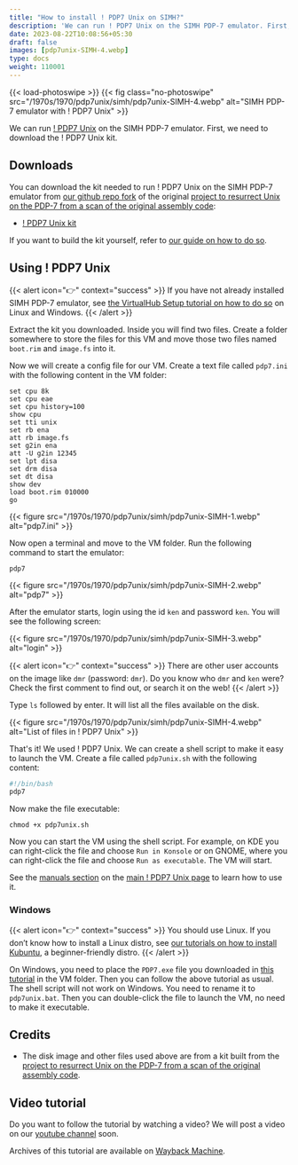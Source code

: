```yaml
---
title: "How to install ! PDP7 Unix on SIMH?"
description: 'We can run ! PDP7 Unix on the SIMH PDP-7 emulator. First, we need to download the ! PDP7 Unix kit. You can download the kit needed to run it on the SIMH PDP-7 emulator from our github repo.'
date: 2023-08-22T10:08:56+05:30
draft: false
images: [pdp7unix-SIMH-4.webp]
type: docs
weight: 110001
---
```


{{< load-photoswipe >}}
{{< fig class="no-photoswipe" src="/1970s/1970/pdp7unix/simh/pdp7unix-SIMH-4.webp" alt="SIMH PDP-7 emulator with ! PDP7 Unix" >}}

We can run [! PDP7 Unix](/1970s/1970/pdp7unix) on the SIMH PDP-7 emulator. First, we need to download the ! PDP7 Unix kit.

## Downloads

You can download the kit needed to run ! PDP7 Unix on the SIMH PDP-7 emulator from [our github repo fork](https://github.com/InstallerLegacy/pdp7-unix) of the original [project to resurrect Unix on the PDP-7 from a scan of the original assembly code](https://github.com/DoctorWkt/pdp7-unix):

- [! PDP7 Unix kit](https://github.com/InstallerLegacy/pdp7-unix/releases/download/20231107/pdp7.zip)

If you want to build the kit yourself, refer to [our guide on how to do so](/blog/building-pdp7-unix-images-yourlself/).

## Using ! PDP7 Unix

{{< alert icon="👉" context="success" >}}
If you have not already installed SIMH PDP-7 emulator, see [the VirtualHub Setup tutorial on how to do so](https://setup.virtualhub.eu.org/simh-pdp7/) on Linux and Windows.
{{< /alert >}}

Extract the kit you downloaded. Inside you will find two files. Create a folder somewhere to store the files for this VM and move those two files named `boot.rim` and `image.fs` into it.

Now we will create a config file for our VM. Create a text file called `pdp7.ini` with the following content in the VM folder:

``` config
set cpu 8k
set cpu eae
set cpu history=100
show cpu
set tti unix
set rb ena
att rb image.fs
set g2in ena
att -U g2in 12345
set lpt disa
set drm disa
set dt disa
show dev
load boot.rim 010000
go
```

{{< figure src="/1970s/1970/pdp7unix/simh/pdp7unix-SIMH-1.webp" alt="pdp7.ini" >}}

Now open a terminal and move to the VM folder. Run the following command to start the emulator:

``` console
pdp7
```

{{< figure src="/1970s/1970/pdp7unix/simh/pdp7unix-SIMH-2.webp" alt="pdp7" >}}

After the emulator starts, login using the id `ken` and password `ken`. You will see the following screen:

{{< figure src="/1970s/1970/pdp7unix/simh/pdp7unix-SIMH-3.webp" alt="login" >}}

{{< alert icon="👉" context="success" >}}
There are other user accounts on the image like `dmr` (password: `dmr`). Do you know who `dmr` and `ken` were? Check the first comment to find out, or search it on the web!
{{< /alert >}}

Type `ls` followed by enter. It will list all the files available on the disk.

{{< figure src="/1970s/1970/pdp7unix/simh/pdp7unix-SIMH-4.webp" alt="List of files in ! PDP7 Unix" >}}

That's it! We used ! PDP7 Unix. We can create a shell script to make it easy to launch the VM. Create a file called `pdp7unix.sh` with the following content:

``` bash
#!/bin/bash
pdp7
```

Now make the file executable:

``` console
chmod +x pdp7unix.sh
```

Now you can start the VM using the shell script. For example, on KDE you can right-click the file and choose `Run in Konsole` or on GNOME, where you can right-click the file and choose `Run as executable`. The VM will start.

See the [manuals section](/1970s/1970/pdp7unix/#manuals) on the [main ! PDP7 Unix page](/1970s/1970/pdp7unix) to learn how to use it.

### Windows

{{< alert icon="👉" context="success" >}}
You should use Linux. If you don’t know how to install a Linux distro, see [our tutorials on how to install Kubuntu](https://setup.virtualhub.eu.org/tag/os/), a beginner-friendly distro.
{{< /alert >}}

On Windows, you need to place the `PDP7.exe` file you downloaded in [this tutorial](https://setup.virtualhub.eu.org/simh-pdp7#windows) in the VM folder. Then you can follow the above tutorial as usual. The shell script will not work on Windows. You need to rename it to `pdp7unix.bat`. Then you can double-click the file to launch the VM, no need to make it executable.

## Credits

- The disk image and other files used above are from a kit built from the [project to resurrect Unix on the PDP-7 from a scan of the original assembly code](https://github.com/DoctorWkt/pdp7-unix).

## Video tutorial

Do you want to follow the tutorial by watching a video? We will post a video on our [youtube channel](https://www.youtube.com/@virtua1hub) soon.

Archives of this tutorial are available on [Wayback Machine](https://web.archive.org/web/*/https://virtualhub.eu.org/1970s/1970/pdp7unix/simh/).
